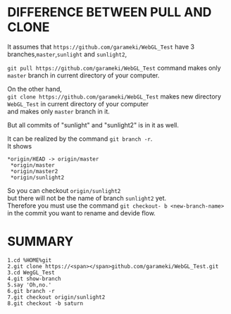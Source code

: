 #  DIFFERENCE BETWEEN PULL AND CLONE

It assumes that `https://github.com/garameki/WebGL_Test` have 3 branches,`master`,`sunlight` and `sunlight2`,  
  
`git pull https://github.com/garameki/WebGL_Test` command makes only `master` branch in current directory of your computer.  
  
On the other hand,  
`git clone https://github.com/garameki/WebGL_Test` makes new directory `WebGL_Test` in current directory of your computer  
and makes only `master` branch in it.  
  
But all commits of "sunlight" and "sunlight2" is in it as well.  
  
It can be realized by the command `git branch -r`.  
It shows  
```  
*origin/HEAD -> origin/master
 *origin/master
 *origin/master2
 *origin/sunlight2
```  

So you can checkout `origin/sunlight2`  
but there will not be the name of branch `sunlight2` yet.  
Therefore you must use the command `git checkout- b <new-branch-name>` in the commit you want to rename and devide flow.  
  
SUMMARY
========
```
1.cd %HOME%git  
2.git clone https://<span></span>github.com/garameki/WebGL_Test.git  
3.cd WegGL_Test  
4.git show-branch   
5.say 'Oh,no.'  
6.git branch -r  
7.git checkout origin/sunlight2  
8.git checkout -b saturn  
```
